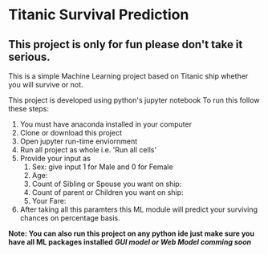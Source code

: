 # Titanic Survival Prediction
## This project is only for fun please don't take it serious.
This is a simple Machine Learning project based on Titanic ship whether you will survive or not.

This project is developed using python's jupyter notebook
To run this follow these steps:
1. You must have anaconda installed in your computer
2. Clone or download this project
3. Open jupyter run-time enviornment
4. Run all project as whole i.e. 'Run all cells'
5. Provide your input as 
   1. Sex: give input 1 for Male and 0 for Female
   2. Age:
   3. Count of Sibling or Spouse you want on ship:
   4. Count of parent or Children you want on ship:
   5. Your Fare:
6. After taking all this paramters this ML module will predict your surviving chances on percentage basis.

**Note: You can also run this project on any python ide just make sure you have all ML packages installed**
***GUI model or Web Model comming soon***
